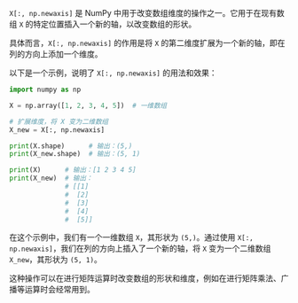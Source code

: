 
`X[:, np.newaxis]` 是 NumPy 中用于改变数组维度的操作之一。它用于在现有数组 `X` 的特定位置插入一个新的轴，以改变数组的形状。

具体而言，`X[:, np.newaxis]` 的作用是将 `X` 的第二维度扩展为一个新的轴，即在列的方向上添加一个维度。

以下是一个示例，说明了 `X[:, np.newaxis]` 的用法和效果：

```python
import numpy as np

X = np.array([1, 2, 3, 4, 5])  # 一维数组

# 扩展维度，将 X 变为二维数组
X_new = X[:, np.newaxis]

print(X.shape)      # 输出：(5,)
print(X_new.shape)  # 输出：(5, 1)

print(X)      # 输出：[1 2 3 4 5]
print(X_new)  # 输出：
              # [[1]
              #  [2]
              #  [3]
              #  [4]
              #  [5]]
```

在这个示例中，我们有一个一维数组 `X`，其形状为 `(5,)`。通过使用 `X[:, np.newaxis]`，我们在列的方向上插入了一个新的轴，将 `X` 变为一个二维数组 `X_new`，其形状为 `(5, 1)`。

这种操作可以在进行矩阵运算时改变数组的形状和维度，例如在进行矩阵乘法、广播等运算时会经常用到。